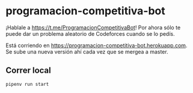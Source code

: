 # programacion-competitiva-bot

¡Hablale a https://t.me/ProgramacionCompetitivaBot! Por ahora sólo te puede dar un problema aleatorio de Codeforces cuando se lo pedís.

Está corriendo en https://programacion-competitiva-bot.herokuapp.com. Se sube una nueva versión ahí cada vez que se mergea a master.


## Correr local
```
pipenv run start
```